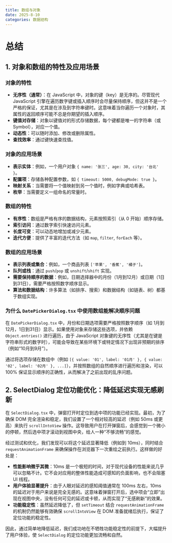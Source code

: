 ```yaml
---
title: 数组与对象
date: 2025-8-10
categories: 数据结构
---
```

# 总结

## 1. 对象和数组的特性及应用场景

### 对象的特性

*   **无序性（通常）**：在 JavaScript 中，对象的键（key）是无序的。尽管现代 JavaScript 引擎在遍历数字键或插入顺序时会尽量保持顺序，但这并不是一个严格的保证，尤其是在涉及到字符串键时。这意味着当你遍历一个对象时，其属性的返回顺序可能不总是你期望的插入顺序。
*   **键值对存储**：对象以键值对的形式存储数据，每个键都是唯一的字符串（或 Symbol），对应一个值。
*   **动态性**：可以随时添加、修改或删除属性。
*   **查找效率**：通过键快速查找值。

### 对象的应用场景

*   **表示实体**：例如，一个用户对象 `{ name: '张三', age: 30, city: '台北' }`。
*   **配置项**：存储各种配置参数，如 `{ timeout: 5000, debugMode: true }`。
*   **映射关系**：当需要将一个值映射到另一个值时，例如字典或哈希表。
*   **枚举**：当需要定义一组命名的常量时。

### 数组的特性

*   **有序性**：数组是严格有序的数据结构，元素按照索引（从 0 开始）顺序存储。
*   **索引访问**：通过数字索引快速访问元素。
*   **长度可变**：可以动态地增加或减少元素。
*   **迭代方便**：提供了丰富的迭代方法（如 `map`, `filter`, `forEach` 等）。

### 数组的应用场景

*   **表示列表或集合**：例如，一个商品列表 `['苹果', '香蕉', '橘子']`。
*   **队列或栈**：通过 `push`/`pop` 或 `unshift`/`shift` 实现。
*   **需要保持顺序的数据**：例如，日期选择器中的月份（1月到12月）或日期（1日到31日），需要严格按照数字顺序显示。
*   **算法和数据结构**：许多算法（如排序、搜索）和数据结构（如链表、树）都基于数组实现。

### 为什么 `DatePickerDialog.tsx` 中使用数组能解决顺序问题

在 `DatePickerDialog.tsx` 中，月份和日期选项需要严格按照数字顺序（如 1月到12月，1日到31日）显示。如果使用对象来存储这些选项，并依赖 `Object.entries()` 进行遍历，由于 JavaScript 对象键的无序性（尤其是在键是字符串形式的数字时），可能会导致在某些环境下或特定情况下出现非预期的排序（例如“10月到9月”）。

通过将选项存储在数组中（例如 `[{ value: '01', label: '01月' }, { value: '02', label: '02月' }, ...]`），并按照数组的自然顺序进行遍历和渲染，可以 100% 保证显示顺序的正确性，从而解决了之前出现的乱序问题。

## 2. SelectDialog 定位功能优化：降低延迟实现无感刷新

在 `SelectDialog.tsx` 中，弹窗打开时定位到选中项的功能已经实现。最初，为了确保 DOM 完全渲染和稳定，我们设置了一个相对较高的延迟（例如 50ms 或更高）来执行 `scrollIntoView` 操作。这导致用户在打开弹窗后，会感觉到一个微小的停顿，然后选中项才滚动到视图中央，给人一种“不够流畅”的感觉。

经过测试和优化，我们发现可以将这个延迟显著降低（例如到 10ms），同时结合 `requestAnimationFrame` 来确保操作在浏览器下一次重绘之前执行。这样做的好处是：

*   **性能影响微乎其微**：10ms 是一个极短的时间，对于现代设备的性能来说几乎可以忽略不计。它不会对应用的整体性能造成可感知的负面影响，也不会阻塞 UI 线程。
*   **用户体验显著提升**：由于人眼对延迟的感知阈值通常在 100ms 左右，10ms 的延迟对于用户来说是完全无感的。这意味着弹窗打开后，选中项会“立即”出现在视图中央，没有任何可见的延迟或卡顿，从而实现了“无感刷新”的效果。
*   **功能稳定性**：虽然延迟降低了，但 `setTimeout` 结合 `requestAnimationFrame` 的机制仍然能够有效确保 `scrollIntoView` 在 DOM 准备就绪后执行，保证了定位功能的稳定性。

因此，通过简单地降低延迟，我们成功地在不牺牲功能稳定性的前提下，大幅提升了用户体验，使 `SelectDialog` 的定位功能更加流畅和自然。